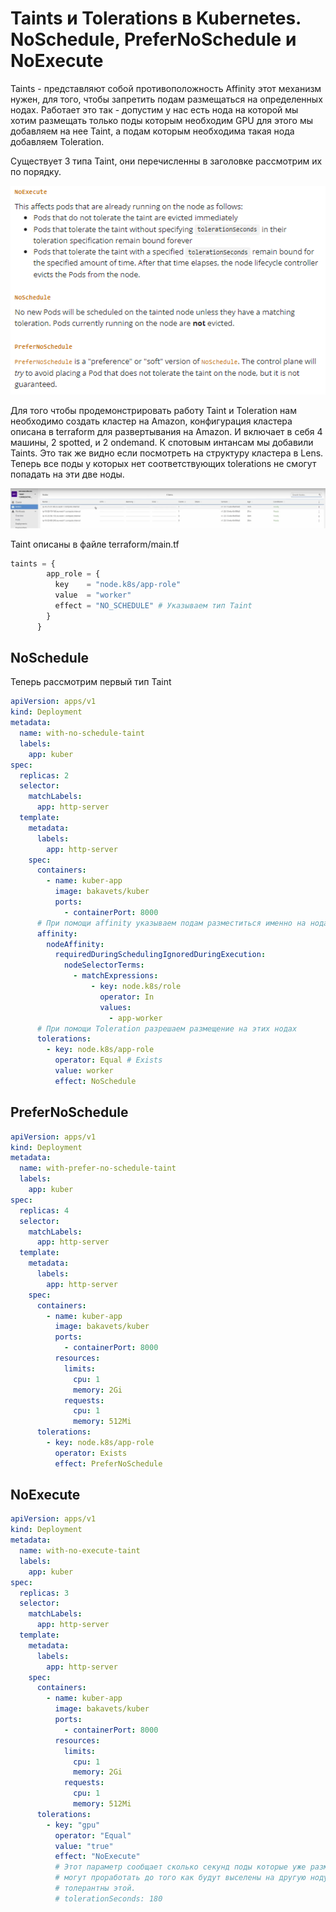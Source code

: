 # Taints и Tolerations в Kubernetes. NoSchedule, PreferNoSchedule и NoExecute

Taints - представляют собой противоположность Affinity этот механизм нужен, для того, чтобы запретить подам размещаться
на определенных нодах. Работает это так - допустим у нас есть нода на которой мы хотим размещать только поды которым
необходим GPU для этого мы добавляем на нее Taint, а подам которым необходима такая нода добавляем Toleration.

Существует 3 типа Taint, они перечисленны в заголовке рассмотрим их по порядку.

![img_1.png](images/img_1.png)

Для того чтобы продемонстрировать работу Taint и Toleration нам необходимо создать кластер на Amazon, конфигурация
кластера описана в terraform для развертывания на Amazon. И включает в себя 4 машины, 2 spotted, и 2 ondemand. К
спотовым интансам мы добавили Taints. Это так же видно если посмотреть на структуру кластера в Lens. Теперь все поды у
которых нет соответствующих tolerations не смогут попадать на эти две ноды.

![img.png](images/img.png)

Taint описаны в файле terraform/main.tf

```tf
taints = {
        app_role = {
          key    = "node.k8s/app-role"
          value  = "worker"
          effect = "NO_SCHEDULE" # Указываем тип Taint
        }
      }
```

## NoSchedule

Теперь рассмотрим первый тип Taint

```yaml
apiVersion: apps/v1
kind: Deployment
metadata:
  name: with-no-schedule-taint
  labels:
    app: kuber
spec:
  replicas: 2
  selector:
    matchLabels:
      app: http-server
  template:
    metadata:
      labels:
        app: http-server
    spec:
      containers:
        - name: kuber-app
          image: bakavets/kuber
          ports:
            - containerPort: 8000
      # При помощи affinity указываем подам разместиться именно на нодах с taint
      affinity:
        nodeAffinity:
          requiredDuringSchedulingIgnoredDuringExecution:
            nodeSelectorTerms:
              - matchExpressions:
                  - key: node.k8s/role
                    operator: In
                    values:
                      - app-worker
      # При помощи Toleration разрешаем размещение на этих нодах
      tolerations:
        - key: node.k8s/app-role
          operator: Equal # Exists
          value: worker
          effect: NoSchedule
```

## PreferNoSchedule

```yaml
apiVersion: apps/v1
kind: Deployment
metadata:
  name: with-prefer-no-schedule-taint
  labels:
    app: kuber
spec:
  replicas: 4
  selector:
    matchLabels:
      app: http-server
  template:
    metadata:
      labels:
        app: http-server
    spec:
      containers:
        - name: kuber-app
          image: bakavets/kuber
          ports:
            - containerPort: 8000
          resources:
            limits:
              cpu: 1
              memory: 2Gi
            requests:
              cpu: 1
              memory: 512Mi
      tolerations:
        - key: node.k8s/app-role
          operator: Exists
          effect: PreferNoSchedule
```

## NoExecute

```yaml
apiVersion: apps/v1
kind: Deployment
metadata:
  name: with-no-execute-taint
  labels:
    app: kuber
spec:
  replicas: 3
  selector:
    matchLabels:
      app: http-server
  template:
    metadata:
      labels:
        app: http-server
    spec:
      containers:
        - name: kuber-app
          image: bakavets/kuber
          ports:
            - containerPort: 8000
          resources:
            limits:
              cpu: 1
              memory: 2Gi
            requests:
              cpu: 1
              memory: 512Mi
      tolerations:
        - key: "gpu"
          operator: "Equal"
          value: "true"
          effect: "NoExecute"
          # Этот параметр сообщает сколько секунд поды которые уже размещены на ноде 
          # могут проработать до того как будут выселены на другую ноду если они не 
          # толерантны этой. 
          # tolerationSeconds: 180
```
